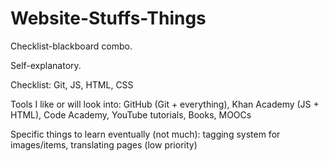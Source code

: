 # Website-Stuffs-Things
Checklist-blackboard combo.

Self-explanatory.

Checklist:
Git,
JS,
HTML,
CSS

Tools I like or will look into:
GitHub (Git + everything),
Khan Academy (JS + HTML),
Code Academy,
YouTube tutorials,
Books,
MOOCs

Specific things to learn eventually (not much):
tagging system for images/items,
translating pages (low priority)
